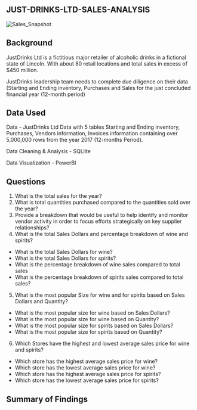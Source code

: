 ## JUST-DRINKS-LTD-SALES-ANALYSIS

![Sales_Snapshot](https://github.com/user-attachments/assets/1dad5cfe-c7f3-49ec-a511-9bdf6c5fb606)


## Background

JustDrinks Ltd is a fictitious major retailer of alcoholic drinks in a fictional state of Lincoln. With about 80 retail locations and total sales in excess of $450 million.

JustDrinks leadership team needs  to complete due diligence on their data (Starting and Ending inventory, Purchases and Sales for the just concluded financial year (12-month period) 


## Data Used

Data - JustDrinks Ltd Data with 5 tables Starting and Ending inventory, Purchases, Vendors information, Invoices information  containing over 5,000,000 rows from the year 2017 (12-months Period).

Data Cleaning & Analysis - SQLlite

Data Visualization - PowerBI

## Questions

1. What is the total sales for the year?
2. What is total quantities purchased compared to the quantities sold over the year?
3. Provide a breakdown that would be useful to help identify and monitor vendor activity in order to focus efforts strategically on key supplier relationships?
4. What is the total Sales Dollars and percentage breakdown of wine and spirits?
  - What is the total Sales Dollars for wine?
  - What is the total Sales Dollars for spirits?
  - What is the percentage breakdown of wine sales compared to total sales
  - What is the percentage breakdown of spirits sales compared to total sales?
    
5. What is the most popular Size for wine and for spirits based on Sales Dollars and Quantity?
  - What is the most popular size for wine based on Sales Dollars?
  - What is the most popular size for wine based on Quantity?
  - What is the most popular size for spirits based on Sales Dollars?
  - What is the most popular size for spirits based on Quantity?

6. Which Stores have the highest and lowest average sales price for wine and spirits?
  - Which store has the highest average sales price for wine?
  - Which store has the lowest average sales price for wine?
  - Which store has the highest average sales price for spirits?
  - Which store has the lowest average sales price for spirits?


   

## Summary of Findings




